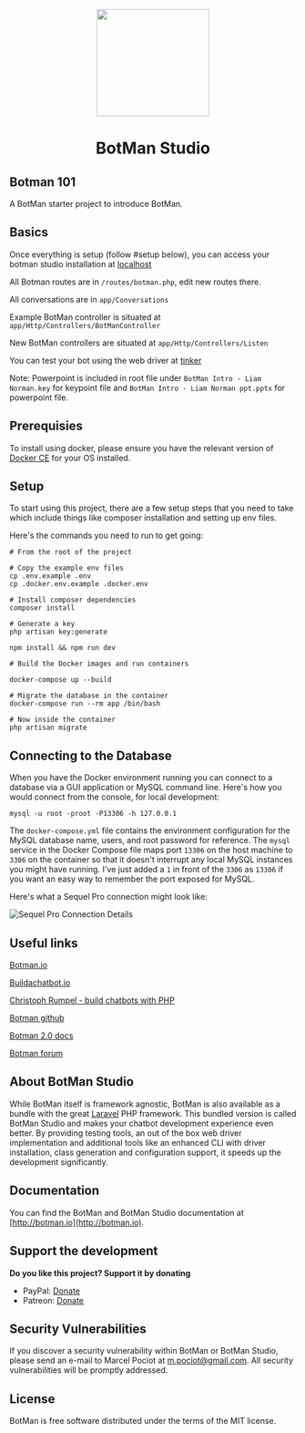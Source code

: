 <p align="center"><img height="188" width="198" src="https://botman.io/img/botman.png"></p>
<h1 align="center">BotMan Studio</h1>

## Botman 101 

A BotMan starter project to introduce BotMan.

## Basics

Once everything is setup (follow #setup below), you can access your botman studio installation at [localhost](http://127.0.0.1:8080)

All Botman routes are in `/routes/botman.php`, edit new routes there.

All conversations are in `app/Conversations`

Example BotMan controller is situated at `app/Http/Controllers/BotManController`

New BotMan controllers are situated at `app/Http/Controllers/Listen`

You can test your bot using the web driver at [tinker](http://127.0.0.1:8080/botman/tinker)

Note: Powerpoint is included in root file under `BotMan Intro - Liam Norman.key` for keypoint file and 
`BotMan Intro - Liam Norman ppt.pptx` for powerpoint file.

## Prerequisies

To install using docker, please ensure you have the relevant version of [Docker CE](https://docs.docker.com/install/) for your OS installed.

## Setup

To start using this project, there are a few setup steps that you need to take which include things like composer installation and setting up env files.

Here's the commands you need to run to get going:

```
# From the root of the project

# Copy the example env files
cp .env.example .env
cp .docker.env.example .docker.env

# Install composer dependencies
composer install

# Generate a key
php artisan key:generate

npm install && npm run dev

# Build the Docker images and run containers 

docker-compose up --build 

# Migrate the database in the container
docker-compose run --rm app /bin/bash

# Now inside the container
php artisan migrate
```

## Connecting to the Database

When you have the Docker environment running you can connect to a database via a GUI application or MySQL command line. Here's how you would connect from the console, for local development:

```
mysql -u root -proot -P13306 -h 127.0.0.1
```

The `docker-compose.yml` file contains the environment configuration for the MySQL database name, users, and root password for reference. The `mysql` service in the Docker Compose file maps port `13306` on the host machine to `3306` on the container so that it doesn't interrupt any local MySQL instances you might have running. I've just added a `1` in front of the `3306` as `13306` if you want an easy way to remember the port exposed for MySQL.

Here's what a Sequel Pro connection might look like:

![Sequel Pro Connection Details](resources/doc/images/sequel-pro-connection.png)

## Useful links

[Botman.io](https://botman.io/)

[Buildachatbot.io](https://buildachatbot.io/)

[Christoph Rumpel - build chatbots with PHP](https://christoph-rumpel.com/build-chatbots-with-php)

[Botman github](https://github.com/botman/botman)

[Botman 2.0 docs](https://botman.io/2.0/installation)

[Botman forum](https://botman.io/forum/)

## About BotMan Studio

While BotMan itself is framework agnostic, BotMan is also available as a bundle with the great [Laravel](https://laravel.com) PHP framework. This bundled version is called BotMan Studio and makes your chatbot development experience even better. By providing testing tools, an out of the box web driver implementation and additional tools like an enhanced CLI with driver installation, class generation and configuration support, it speeds up the development significantly.

## Documentation

You can find the BotMan and BotMan Studio documentation at [http://botman.io](http://botman.io).

## Support the development
**Do you like this project? Support it by donating**

- PayPal: [Donate](https://www.paypal.com/cgi-bin/webscr?cmd=_donations&business=m%2epociot%40googlemail%2ecom&lc=CY&item_name=BotMan&no_note=0&currency_code=EUR&bn=PP%2dDonationsBF%3abtn_donateCC_LG%2egif%3aNonHostedGuest)
- Patreon: [Donate](https://www.patreon.com/botman)

## Security Vulnerabilities

If you discover a security vulnerability within BotMan or BotMan Studio, please send an e-mail to Marcel Pociot at m.pociot@gmail.com. All security vulnerabilities will be promptly addressed.

## License

BotMan is free software distributed under the terms of the MIT license.
